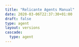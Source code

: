 ```yaml
---
title: "Relicante Agents Manual"
date: 2020-03-06T22:37:30+01:00
draft: false
type: agent
layout: versions
cascade:
  type: agent
---
```

